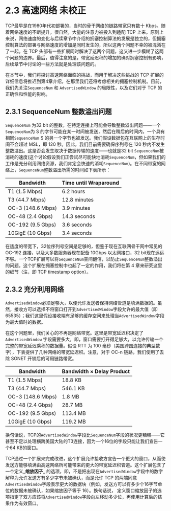 # 2.3 高速网络 未校正

TCP最早是在1980年代初部署的，当时的骨干网络的链路带宽只有数十 Kbps。随着网络速度的不断提升，很自然，大量的注意力被投入到适配 TCP 上来。原则上来说，网络速度的变化与后续章节中介绍的拥塞控制算法的发展是独立的，但拥塞控制算法的部署与网络速度的增加是同时发生的，所以这两个问题不幸的被混淆在了一起。在 TCP 头部有一些扩展同时解决了这两个问题，这又进一步模糊了这两个问题的边界。最后，值得注意的是，带宽延迟积的增加的确对拥塞控制有影响，后续章节中讨论的一些方法就是处理该问题的。

在本节中，我们将探讨高速网络面临的挑战，而用于解决这些挑战的 TCP 扩展的详细信息将推迟到第4章介绍，在那里我们还将考虑相关的拥塞控制机制。目前，我们先关注`SequenceNum` 和 `AdvertisedWindow` 的局限性，以及它们对于 TCP 的正确性和性能的影响。

## 2.3.1 SequenceNum 整数溢出问题

`SequenceNum` 为32 bit 的整数，在特定连接上可能会导致整数溢出问题——一个`SequenceNum`为 S 的字节可能在某一时间被发送，然后在稍后的时间内，一个具有相同`SequenceNum` S 的另一个字节也被发送。我们假设数据包在互联网上的生存时间不会超过 MSL，即 120 秒。因此，我们目前需要确保序列号在 120 秒内不发生整数溢出。这是否会发生取决于数据传输的速度——也就是32 bit `SequenceNum`被消耗的速度(这个讨论假设我们正尝试尽可能快地消耗`SequenceNum`，但如果我们的工作是充分利用网络资源，我们肯定会快速的消耗`SequenceNum`)。在不同带宽的网络上，`SequenceNum`整数溢出所需的时间如下表所示：

| Bandwidth         | Time until Wraparound |
| ----------------- | --------------------- |
| T1 (1.5 Mbps)     | 6.2 hours             |
| T3 (44.7 Mbps)    | 12.8 minutes          |
| OC-3 (148.6 Mbps) | 3.9 minutes           |
| OC-48 (2.4 Gbps)  | 14.3 seconds          |
| OC-192 (9.5 Gbps) | 3.6 seconds           |
| 10GigE (10 Gbps)  | 3.4 seconds           |

在适度的带宽下，32位序列号空间是足够的，但鉴于现在互联网骨干网中常见的 OC-192 连接，以及大多数服务器现在配备 10Gbps 以太网接口，32 bit现在远远不够。一个TCP扩展可以将`SequenceNum`空间翻倍，以防止`SequenceNum`整数溢出的问题。这个扩展在拥塞控制中也起了一定的作用，我们将在第 4 章来研究这里的细节（注，即 TCP timestamp option）。

## 2.3.2 充分利用网络

`AdvertisedWindow`必须足够大，以便允许发送者保持网络管道是填满数据的。虽然，接收方可以选择不将窗口打开到`AdvertisedWindow`字段允许的最大值（即65535）；我们这里假设接收端有足够的缓存空间来处理当`AdvertisedWindow`字段为最大值时的数据。

在这个问题里，我们关心的不再是网络带宽。这里是带宽延迟积决定了 `AdvertisedWindow` 字段需要多大，即，窗口需要打开得足够大，以允许传输一个完整的带宽延迟乘积的数据量。假设 RTT 为 100 毫秒（美国跨国连接的典型数字），下表提供了几种网络的带宽延迟积。注意，对于 OC-n 链路，我们使用了去除 SONET 开销后的可用链路带宽。

| Bandwidth         | Bandwidth × Delay Product |
| ----------------- | ------------------------- |
| T1 (1.5 Mbps)     | 18.8 KB                   |
| T3 (44.7 Mbps)    | 546.1 KB                  |
| OC-3 (148.6 Mbps) | 1.8 MB                    |
| OC-48 (2.4 Gbps)  | 28.7 MB                   |
| OC-192 (9.5 Gbps) | 113.4 MB                  |
| 10GigE (10 Gbps)  | 119.2 MB                  |

换句话说，TCP的`AdvertisedWindow`字段比`SequenceNum`字段的状况更糟糕——它甚至不足以处理横跨美国大陆的T3连接，因为一个16位的字段只能让我们宣告一个64 KB的窗口。

TCP通过一个扩展来完成改进，这个扩展允许接收方宣告一个更大的窗口，从而使发送方能够填满由高速网络所可能带来的更大的带宽延迟积管道。这个扩展包含了一个定义_**缩放因子**_ 的选项，即，不是把出现在`AdvertisedWindow`字段中的数字解释为允许发送方有多少字节未被确认，而是允许 TCP 的两端同意`AdvertisedWindow`字段表示更大的数据块（例如，发送方可以有多少个16字节单位的数据未被确认，如果缩放因子等于 16）。换句话说， 定义窗口缩放因子的选项指定了双方应该将`AdvertisedWindow`字段向左移动多少位，再使用计算后的结果作为有效窗口。
